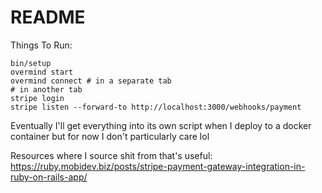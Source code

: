 # README

Things To Run:
```
bin/setup
overmind start
overmind connect # in a separate tab
# in another tab
stripe login
stripe listen --forward-to http://localhost:3000/webhooks/payment
```

Eventually I'll get everything into its own script when I deploy to a docker container but for now I don't particularly care lol

Resources where I source shit from that's useful:
https://ruby.mobidev.biz/posts/stripe-payment-gateway-integration-in-ruby-on-rails-app/